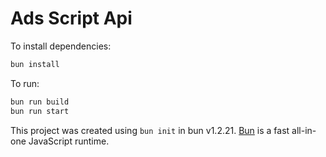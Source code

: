 # Ads Script Api

To install dependencies:

```bash
bun install
```

To run:

```bash
bun run build
bun run start
```

This project was created using `bun init` in bun v1.2.21. [Bun](https://bun.com) is a fast all-in-one JavaScript runtime.
